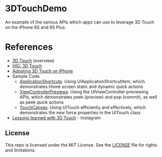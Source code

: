 # 3DTouchDemo

An example of the various APIs which apps can use to leverage 3D Touch on the iPhone 6S and 6S Plus.

# References

* [3D Touch](https://developer.apple.com/ios/3d-touch/) (overview)
* [HIG: 3D Touch](https://developer.apple.com/library/prerelease/ios/documentation/UserExperience/Conceptual/MobileHIG/3DTouch.html#//apple_ref/doc/uid/TP40006556-CH71)
* [Adopting 3D Touch on iPhone](https://developer.apple.com/library/prerelease/ios/documentation/UserExperience/Conceptual/Adopting3DTouchOniPhone/)
* Sample Code
  * [ApplicationShortcuts](https://developer.apple.com/library/prerelease/ios/samplecode/ApplicationShortcuts/Introduction/Intro.html#//apple_ref/doc/uid/TP40016545): Using UIApplicationShortcutItem, which demonstrates Home screen static and dynamic quick actions
  * [ViewControllerPreviews](https://developer.apple.com/library/prerelease/ios/samplecode/ViewControllerPreviews/Introduction/Intro.html#//apple_ref/doc/uid/TP40016546): Using the UIViewController previewing APIs, which demonstrates peek (preview) and pop (commit), as well as peek quick actions
  * [TouchCanvas](https://developer.apple.com/library/prerelease/ios/samplecode/TouchCanvas/Introduction/Intro.html#//apple_ref/doc/uid/TP40016561): Using UITouch efficiently and effectively, which demonstrates the new force properties in the UITouch class
* [Lessons learned with 3D Touch](http://engineering.instagram.com/posts/465414923641286/lessons-learned-with-3D-touch) - Instagram

## License

This repo is licensed under the MIT License. See the [LICENSE](LICENSE.md) file for rights and limitations.
